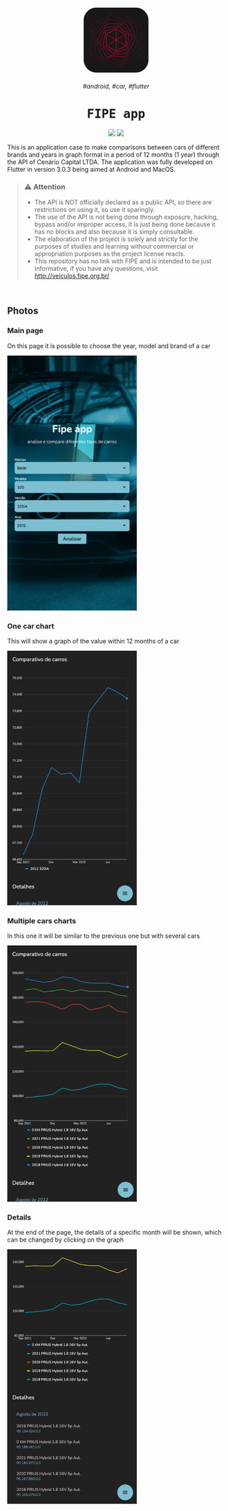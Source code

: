 <p align="center">
  <img src="./assets/logo.png" height="150">
</p>

<samp><h6 align="center">#android, #car, #flutter</h6></samp>
<samp><h1 align="center">FIPE app</h1></samp>

<p align="center">
  <img src="https://img.shields.io/badge/flutter-22272E?&style=for-the-badge&logo=flutter&logoColor=65BFE7">
  <img src="https://img.shields.io/badge/dart-22272E?style=for-the-badge&logo=dart&logoColor=00CBB2">
</p>


This is an application case to make comparisons between cars of different brands and years in graph format in a period of 12 months (1 year) through the API of Cenário Capital LTDA. The application was fully developed on Flutter in version 3.0.3 being aimed at Android and MacOS.

> ### ⚠️ Attention
> 
> - The API is NOT officially declared as a public API, so there are restrictions on using it, so use it sparingly.
> - The use of the API is not being done through exposure, hacking, bypass and/or improper access, it is just being done because it has no blocks and also because it is simply consultable.
> - The elaboration of the project is solely and strictly for the purposes of studies and learning without commercial or appropriation purposes as the project license reacts.
> - This repository has no link with FIPE and is intended to be just informative, if you have any questions, visit http://veiculos.fipe.org.br/

<br />

## Photos

### Main page

On this page it is possible to choose the year, model and brand of a car

<kbd><img src="./assets/mainPage.png" width="300"></kbd>
<br />

### One car chart

This will show a graph of the value within 12 months of a car

<kbd><img src="./assets/bmw.png" width="300"></kdb>
<br />

### Multiple cars charts

In this one it will be similar to the previous one but with several cars

<kbd><img src="./assets/prius.png" width="300"></kdb>
<br />

### Details

At the end of the page, the details of a specific month will be shown, which can be changed by clicking on the graph

<kbd><img src="./assets/detail.png" width="300"></kdb>
<br />



